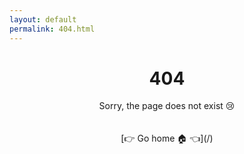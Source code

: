 ```yaml
---
layout: default
permalink: 404.html
---
```


<center><h1>404</h1></center>
<center>Sorry, the page does not exist 😢</center>

<br/>
<br/>

<center>[👉 Go home 🏠 👈](/)</center>
